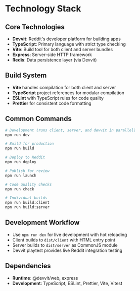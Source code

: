 # Technology Stack

## Core Technologies

- **Devvit**: Reddit's developer platform for building apps
- **TypeScript**: Primary language with strict type checking
- **Vite**: Build tool for both client and server bundles
- **Express**: Server-side HTTP framework
- **Redis**: Data persistence layer (via Devvit)

## Build System

- **Vite** handles compilation for both client and server
- **TypeScript** project references for modular compilation
- **ESLint** with TypeScript rules for code quality
- **Prettier** for consistent code formatting

## Common Commands

```bash
# Development (runs client, server, and devvit in parallel)
npm run dev

# Build for production
npm run build

# Deploy to Reddit
npm run deploy

# Publish for review
npm run launch

# Code quality checks
npm run check

# Individual builds
npm run build:client
npm run build:server
```

## Development Workflow

- Use `npm run dev` for live development with hot reloading
- Client builds to `dist/client` with HTML entry point
- Server builds to `dist/server` as CommonJS module
- Devvit playtest provides live Reddit integration testing

## Dependencies

- **Runtime**: @devvit/web, express
- **Development**: TypeScript, ESLint, Prettier, Vite, Vitest
